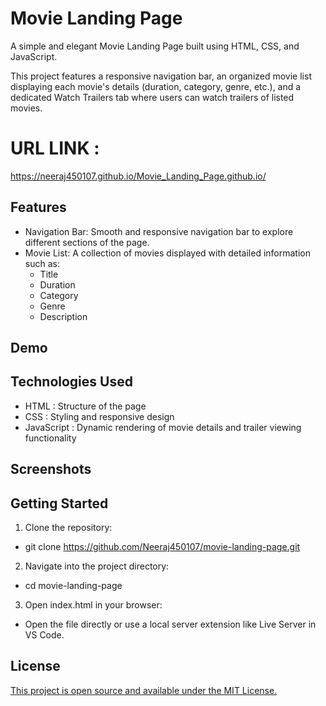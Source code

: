 
# Movie Landing Page

A simple and elegant Movie Landing Page built using HTML, CSS, and JavaScript. 

This project features a responsive navigation bar, an organized movie list displaying each movie's details (duration, category, genre, etc.), and a dedicated Watch Trailers tab where users can watch trailers of listed movies.

# URL LINK : 
https://neeraj450107.github.io/Movie_Landing_Page.github.io/

## Features 

 - Navigation Bar: Smooth and responsive navigation bar to explore different sections of the page.
 - Movie List: A collection of movies displayed with detailed information such as:
     - Title
     - Duration
     - Category
     - Genre
     - Description



## Demo




## Technologies Used

 - HTML : Structure of the page
 - CSS : Styling and responsive design
 - JavaScript : Dynamic rendering of movie details and trailer viewing functionality

## Screenshots




## Getting Started

1) Clone the repository:

- git clone https://github.com/Neeraj450107/movie-landing-page.git

2) Navigate into the project directory:

- cd movie-landing-page

3) Open index.html in your browser:

- Open the file directly or use a local server extension like Live Server in VS Code.
## License

[This project is open source and available under the MIT License.](https://choosealicense.com/licenses/mit/)

